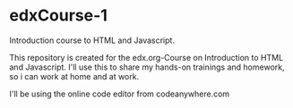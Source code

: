 # edxCourse-1
Introduction course to HTML and Javascript.

This repository is created for the edx.org-Course on Introduction to HTML and Javascript.
I'll use this to share my hands-on trainings and homework, so i can work at home and at work.

I'll be using the online code editor from codeanywhere.com
